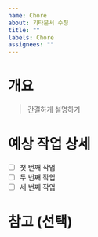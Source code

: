```yaml
---
name: Chore
about: 기타문서 수정
title: ""
labels: Chore
assignees: ""
---
```


# 개요

> 간결하게 설명하기

# 예상 작업 상세

- [ ] 첫 번째 작업
- [ ] 두 번째 작업
- [ ] 세 번째 작업

# 참고 (선택)
